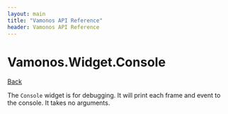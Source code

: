 ```yaml
---
layout: main
title: "Vamonos API Reference"
header: Vamonos API Reference
---
```



Vamonos.Widget.Console
======================

[Back](index.html)

The `Console` widget is for debugging. It will print each frame and event to the console. It takes no arguments.

